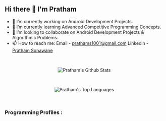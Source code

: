 ## Hi there 👋 I'm Pratham

- 🔭 I’m currently working on Android Development Projects.
- 🌱 I’m currently learning Advanced Competitive Programming Concepts.
- 👯 I’m looking to collaborate on Android Development Projects & Algorithmic Problems.
- 📫 How to reach me: Email - [prathams1001@gmail.com](mailto:prathams1001@gmail.com) Linkedin - [Pratham Sonawane](https://www.linkedin.com/in/pratham-sonawane/)





<br>
<p align="center">
<img align="center" src="https://github-readme-stats.vercel.app/api?username=pratham-sonawane&&show_icons=true" alt="Pratham's Github Stats">
</p>
<br>
<p align="center">
<img align="center" src="https://github-readme-stats.vercel.app/api/top-langs/?username=pratham-sonawane" alt="Pratham's Top Languages">
</p>
<br>


### Programming Profiles :








